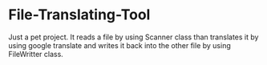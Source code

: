 # File-Translating-Tool

Just a pet project. It reads a file by using Scanner class than translates it by using google translate and writes it back into the other file by using FileWritter class.
